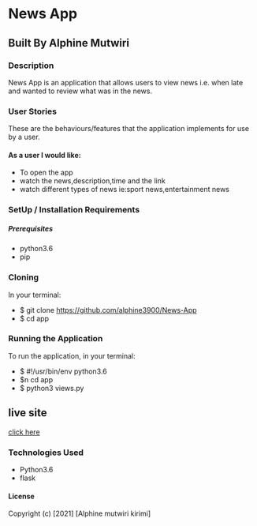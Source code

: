 # News App
## Built By Alphine Mutwiri
### Description
News App is an application that allows users to view news i.e. when late and wanted to review what was in the news.

### User Stories
These are the behaviours/features that the application implements for use by a user.

#### As a user I would like:

* To open the app
* watch the news,description,time and the link
* watch different types of news ie:sport news,entertainment news

### SetUp / Installation Requirements
##### Prerequisites
* python3.6
* pip

### Cloning
In your terminal:

 * $ git clone https://github.com/alphine3900/News-App
 * $ cd app
 
### Running the Application
To run the application, in your terminal:
 * $ #!/usr/bin/env python3.6
 * $n cd app
 * $ python3 views.py
## live site
 [click here]()

### Technologies Used
* Python3.6
* flask
#### License
Copyright (c) [2021] [Alphine mutwiri kirimi]

